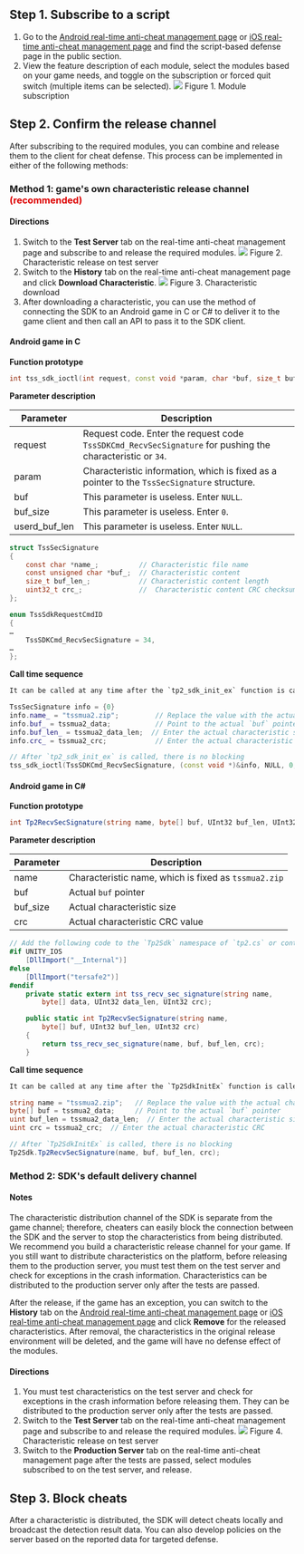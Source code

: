 ## Step 1. Subscribe to a script

1. Go to the [Android real-time anti-cheat management page](#/console/service/confront) or [iOS real-time anti-cheat management page](#/console/service/ios-confront) and find the script-based defense page in the public section.
2. View the feature description of each module, select the modules based on your game needs, and toggle on the subscription or forced quit switch (multiple items can be selected).
   ![ ](/docs/ACE-doc/10_Anti-cheat%20SDK/40/clipboard_20220127_053507.png)
   <span class="legend">Figure 1. Module subscription</span>

## Step 2. Confirm the release channel

After subscribing to the required modules, you can combine and release them to the client for cheat defense. This process can be implemented in either of the following methods:

### Method 1: game's own characteristic release channel <font color="#dd0000">(recommended)</font>

#### Directions

1. Switch to the **Test Server** tab on the real-time anti-cheat management page and subscribe to and release the required modules.
   ![ ](/docs/ACE-doc/10_Anti-cheat%20SDK/50/clipboard_20220127_053850.png)
   <span class="legend">Figure 2. Characteristic release on test server</span>
2. Switch to the **History** tab on the real-time anti-cheat management page and click **Download Characteristic**.
   ![ ](/docs/ACE-doc/10_mobile-SDK/50/3.png)
   <span class="legend">Figure 3. Characteristic download</span>
3. After downloading a characteristic, you can use the method of connecting the SDK to an Android game in C or C# to deliver it to the game client and then call an API to pass it to the SDK client.

#### Android game in C

**Function prototype**

```c++
int tss_sdk_ioctl(int request, const void *param, char *buf, size_t buf_size, size_t *used_buf_len)
```

**Parameter description**

| Parameter | Description |
|--------|-----|
| request | Request code. Enter the request code `TssSDKCmd_RecvSecSignature` for pushing the characteristic or `34`. |
| param | Characteristic information, which is fixed as a pointer to the `TssSecSignature` structure. |
| buf | This parameter is useless. Enter `NULL`. |
| buf_size | This parameter is useless. Enter `0`. |
| userd_buf_len | This parameter is useless. Enter `NULL`. |

```c
struct TssSecSignature
{
    const char *name_;          // Characteristic file name
    const unsigned char *buf_;  // Characteristic content
    size_t buf_len_;            // Characteristic content length
    uint32_t crc_;              //  Characteristic content CRC checksum
};

enum TssSdkRequestCmdID
{
…
    TssSDKCmd_RecvSecSignature = 34,
…
};
```

**Call time sequence**

```xml
It can be called at any time after the `tp2_sdk_init_ex` function is called.
```

```cpp
TssSecSignature info = {0}
info.name_ = "tssmua2.zip";         // Replace the value with the actual characteristic name
info.buf_ = tssmua2_data;           // Point to the actual `buf` pointer
info.buf_len_ = tssmua2_data_len;  // Enter the actual characteristic size
info.crc_ = tssmua2_crc;            // Enter the actual characteristic CRC

// After `tp2_sdk_init_ex` is called, there is no blocking
tss_sdk_ioctl(TssSDKCmd_RecvSecSignature, (const void *)&info, NULL, 0, NULL);
```

#### Android game in C#

**Function prototype**

```csharp
int Tp2RecvSecSignature(string name, byte[] buf, UInt32 buf_len, UInt32 crc)
```

**Parameter description**

| Parameter | Description |
|--------|-----|
| name | Characteristic name, which is fixed as `tssmua2.zip` |
| buf | Actual `buf` pointer |
| buf_size | Actual characteristic size |
| crc | Actual characteristic CRC value |

```csharp
// Add the following code to the `Tp2Sdk` namespace of `tp2.cs` or contact the relevant personnel to get the `tp2.cs` file
#if UNITY_IOS
	[DllImport("__Internal")]
#else
    [DllImport("tersafe2")]
#endif
    private static extern int tss_recv_sec_signature(string name,
        byte[] data, UInt32 data_len, UInt32 crc);

    public static int Tp2RecvSecSignature(string name,
        byte[] buf, UInt32 buf_len, UInt32 crc)
    {
        return tss_recv_sec_signature(name, buf, buf_len, crc);
    }
```

**Call time sequence**

```xml
It can be called at any time after the `Tp2SdkInitEx` function is called.
```

```csharp
string name = "tssmua2.zip";   // Replace the value with the actual characteristic name
byte[] buf = tssmua2_data;     // Point to the actual `buf` pointer
uint buf_len = tssmua2_data_len;  // Enter the actual characteristic size
uint crc = tssmua2_crc;  // Enter the actual characteristic CRC

// After `Tp2SdkInitEx` is called, there is no blocking
Tp2Sdk.Tp2RecvSecSignature(name, buf, buf_len, crc);
```

### Method 2: SDK's default delivery channel

#### Notes

The characteristic distribution channel of the SDK is separate from the game channel; therefore, cheaters can easily block the connection between the SDK and the server to stop the characteristics from being distributed. We recommend you build a characteristic release channel for your game. If you still want to distribute characteristics on the platform, before releasing them to the production server, you must test them on the test server and check for exceptions in the crash information. Characteristics can be distributed to the production server only after the tests are passed.

After the release, if the game has an exception, you can switch to the **History** tab on the [Android real-time anti-cheat management page](#/console/service/confront) or [iOS real-time anti-cheat management page](#/console/service/ios-confront) and click **Remove** for the released characteristics. After removal, the characteristics in the original release environment will be deleted, and the game will have no defense effect of the modules.

#### Directions

1. You must test characteristics on the test server and check for exceptions in the crash information before releasing them. They can be distributed to the production server only after the tests are passed.
2. Switch to the **Test Server** tab on the real-time anti-cheat management page and subscribe to and release the required modules.
   ![ ](/docs/ACE-doc/10_Anti-cheat%20SDK/40/clipboard_20220127_053507.png)
   <span class="legend">Figure 4. Characteristic release on test server</span>
3. Switch to the **Production Server** tab on the real-time anti-cheat management page after the tests are passed, select modules subscribed to on the test server, and release.

## Step 3. Block cheats

After a characteristic is distributed, the SDK will detect cheats locally and broadcast the detection result data. You can also develop policies on the server based on the reported data for targeted defense.


